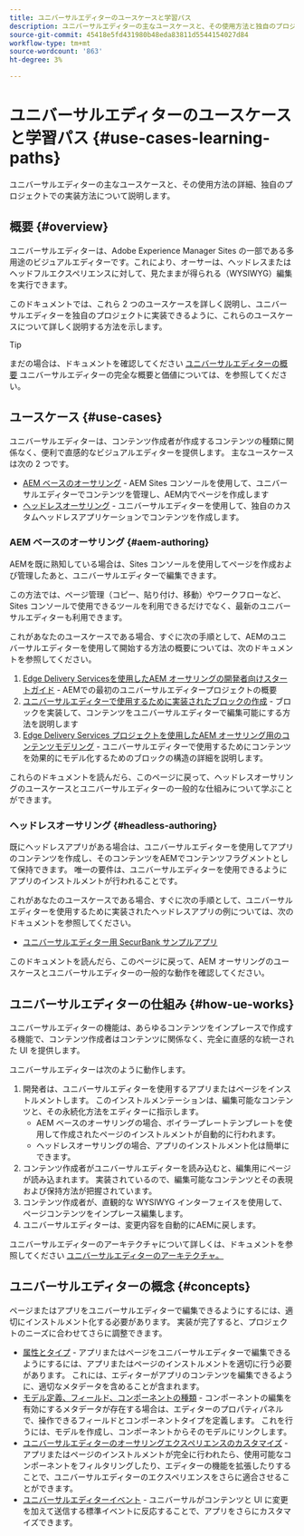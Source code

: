 ```yaml
---
title: ユニバーサルエディターのユースケースと学習パス
description: ユニバーサルエディターの主なユースケースと、その使用方法と独自のプロジェクトでの実装方法について説明します。
source-git-commit: 45418e5fd431980b48eda83811d5544154027d84
workflow-type: tm+mt
source-wordcount: '863'
ht-degree: 3%

---
```



# ユニバーサルエディターのユースケースと学習パス {#use-cases-learning-paths}

ユニバーサルエディターの主なユースケースと、その使用方法の詳細、独自のプロジェクトでの実装方法について説明します。

## 概要 {#overview}

ユニバーサルエディターは、Adobe Experience Manager Sites の一部である多用途のビジュアルエディターです。これにより、オーサーは、ヘッドレスまたはヘッドフルエクスペリエンスに対して、見たままが得られる（WYSIWYG）編集を実行できます。

このドキュメントでは、これら 2 つのユースケースを詳しく説明し、ユニバーサルエディターを独自のプロジェクトに実装できるように、これらのユースケースについて詳しく説明する方法を示します。

>[!TIP]
>
>まだの場合は、ドキュメントを確認してください [ユニバーサルエディターの概要](/help/implementing/universal-editor/introduction.md) ユニバーサルエディターの完全な概要と価値については、を参照してください。

## ユースケース {#use-cases}

ユニバーサルエディターは、コンテンツ作成者が作成するコンテンツの種類に関係なく、便利で直感的なビジュアルエディターを提供します。 主なユースケースは次の 2 つです。

* [AEM ベースのオーサリング](#aem-authoring) - AEM Sites コンソールを使用して、ユニバーサルエディターでコンテンツを管理し、AEM内でページを作成します
* [ヘッドレスオーサリング](#headless-authoring) - ユニバーサルエディターを使用して、独自のカスタムヘッドレスアプリケーションでコンテンツを作成します。

### AEM ベースのオーサリング {#aem-authoring}

AEMを既に熟知している場合は、Sites コンソールを使用してページを作成および管理したあと、ユニバーサルエディターで編集できます。

この方法では、ページ管理（コピー、貼り付け、移動）やワークフローなど、Sites コンソールで使用できるツールを利用できるだけでなく、最新のユニバーサルエディターも利用できます。

これがあなたのユースケースである場合、すぐに次の手順として、AEMのユニバーサルエディターを使用して開始する方法の概要については、次のドキュメントを参照してください。

1. [Edge Delivery Servicesを使用したAEM オーサリングの開発者向けスタートガイド](/help/edge/aem-authoring/edge-dev-getting-started.md) - AEMでの最初のユニバーサルエディタープロジェクトの概要
1. [ユニバーサルエディターで使用するために実装されたブロックの作成](/help/edge/aem-authoring/create-block.md) - ブロックを実装して、コンテンツをユニバーサルエディターで編集可能にする方法を説明します
1. [Edge Delivery Services プロジェクトを使用したAEM オーサリング用のコンテンツモデリング](/help/edge/aem-authoring/content-modeling.md) - ユニバーサルエディターで使用するためにコンテンツを効果的にモデル化するためのブロックの構造の詳細を説明します。

これらのドキュメントを読んだら、このページに戻って、ヘッドレスオーサリングのユースケースとユニバーサルエディターの一般的な仕組みについて学ぶことができます。

### ヘッドレスオーサリング {#headless-authoring}

既にヘッドレスアプリがある場合は、ユニバーサルエディターを使用してアプリのコンテンツを作成し、そのコンテンツをAEMでコンテンツフラグメントとして保持できます。 唯一の要件は、ユニバーサルエディターを使用できるようにアプリのインストルメントが行われることです。

これがあなたのユースケースである場合、すぐに次の手順として、ユニバーサルエディターを使用するために実装されたヘッドレスアプリの例については、次のドキュメントを参照してください。

* [ユニバーサルエディター用 SecurBank サンプルアプリ](/help/implementing/universal-editor/securbank.md)

このドキュメントを読んだら、このページに戻って、AEM オーサリングのユースケースとユニバーサルエディターの一般的な動作を確認してください。

## ユニバーサルエディターの仕組み {#how-ue-works}

ユニバーサルエディターの機能は、あらゆるコンテンツをインプレースで作成する機能で、コンテンツ作成者はコンテンツに関係なく、完全に直感的な統一された UI を提供します。

ユニバーサルエディターは次のように動作します。

1. 開発者は、ユニバーサルエディターを使用するアプリまたはページをインストルメントします。 このインストルメンテーションは、編集可能なコンテンツと、その永続化方法をエディターに指示します。
   * AEM ベースのオーサリングの場合、ボイラープレートテンプレートを使用して作成されたページのインストルメントが自動的に行われます。
   * ヘッドレスオーサリングの場合、アプリのインストルメント化は簡単にできます。
1. コンテンツ作成者がユニバーサルエディターを読み込むと、編集用にページが読み込まれます。 実装されているので、編集可能なコンテンツとその表現および保持方法が把握されています。
1. コンテンツ作成者が、直観的な WYSIWYG インターフェイスを使用して、ページコンテンツをインプレース編集します。
1. ユニバーサルエディターは、変更内容を自動的にAEMに戻します。

ユニバーサルエディターのアーキテクチャについて詳しくは、ドキュメントを参照してください [ユニバーサルエディターのアーキテクチャ。](/help/implementing/universal-editor/architecture.md)

## ユニバーサルエディターの概念 {#concepts}

ページまたはアプリをユニバーサルエディターで編集できるようにするには、適切にインストルメント化する必要があります。 実装が完了すると、プロジェクトのニーズに合わせてさらに調整できます。

* [属性とタイプ](/help/implementing/universal-editor/attributes-types.md) - アプリまたはページをユニバーサルエディターで編集できるようにするには、アプリまたはページのインストルメントを適切に行う必要があります。 これには、エディターがアプリのコンテンツを編集できるように、適切なメタデータを含めることが含まれます。
* [モデル定義、フィールド、コンポーネントの種類](/help/implementing/universal-editor/field-types.md) - コンポーネントの編集を有効にするメタデータが存在する場合は、エディターのプロパティパネルで、操作できるフィールドとコンポーネントタイプを定義します。 これを行うには、モデルを作成し、コンポーネントからそのモデルにリンクします。
* [ユニバーサルエディターのオーサリングエクスペリエンスのカスタマイズ](/help/implementing/universal-editor/customizing.md) - アプリまたはページのインストルメントが完全に行われたら、使用可能なコンポーネントをフィルタリングしたり、エディターの機能を拡張したりすることで、ユニバーサルエディターのエクスペリエンスをさらに適合させることができます。
* [ユニバーサルエディターイベント](/help/implementing/universal-editor/events.md) - ユニバーサルがコンテンツと UI に変更を加えて送信する標準イベントに反応することで、アプリをさらにカスタマイズできます。
